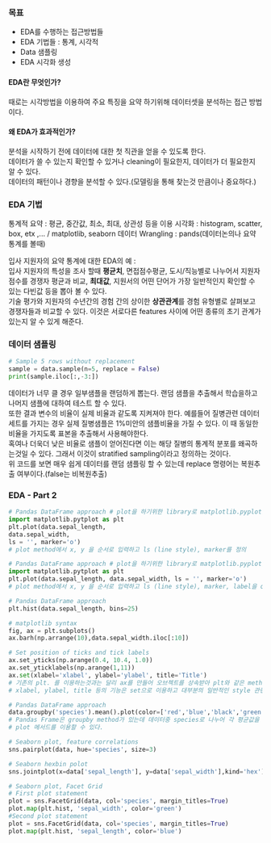 ### 목표 
- EDA를 수행하는 접근방법들   
- EDA 기법들 : 통계, 시각적  
- Data 샘플링  
- EDA 시각화 생성  

#### EDA란 무엇인가?
때로는 시각방법을 이용하여 주요 특징을 요약 하기위해 데이터셋을 분석하는 접근 방법이다.  

#### 왜 EDA가 효과적인가?
분석을 시작하기 전에 데이터에 대한 첫 직관을 얻을 수 있도록 한다.  
데이터가 쓸 수 있는지 확인할 수 있거나 cleaning이 필요한지, 데이터가 더 필요한지 알 수 있다.  
데이터의 패턴이나 경향을 분석할 수 있다.(모델링을 통해 찾는것 만큼이나 중요하다.)  

### EDA 기법
통계적 요약 : 평균, 중간값, 최소, 최대, 상관성 등을 이용
시각화      : histogram, scatter, box, etx ,... / matplotlib, seaborn
데이터 Wrangling : pands(데이터논의나 요약통계를 볼때)


입사 지원자의 요약 통계에 대한 EDA의 예 :  
입사 지원자의 특성을 조사 할때 **평균치**, 면접점수평균, 도시/직능별로 나누어서 지원자 점수를 경쟁자 평균과 비교, **최대값**, 지원서의 어떤 단어가 가장 일반적인지 확인할 수 있는 다빈값 등을 뽑아 볼 수 있다.  
기술 평가와 지원자의 수년간의 경험 간의 상이한 **상관관계**를 경험 유형별로 살펴보고 경쟁자들과 비교할 수 있다. 이것은 서로다른 features 사이에 어떤 종류의 초기 관계가 있는지 알 수 있게 해준다.  

### 데이터 샘플링 
``` python
# Sample 5 rows without replacement
sample = data.sample(n=5, replace = False)
print(sample.iloc[:,-3:])
```

데이터가 너무 클 경우 일부샘플을 랜덤하게 뽑는다. 랜덤 샘플을 추출해서 학습을하고 나머지 샘플에 대하여 테스트 할 수 있다.  
또한 결과 변수의 비율이 실제 비율과 같도록 지켜져야 한다. 예를들어 질병관련 데이터 세트를 가지는 경우 실제 질병샘플은 1%미안의 샘플비율을 가질 수 있다. 이 때 동일한 비율을 가지도록 표본을 추출해서 사용해야한다.    
혹여나 더욱더 낮은 비율로 샘플이 얻어진다면 이는 해당 질병의 통계적 분포를 왜곡하는것일 수 있다. 그래서 이것이 stratified sampling이라고 정의하는 것이다.  
위 코드를 보면 매우 쉽게 데이터를 랜덤 샘플링 할 수 있는데 replace 명령어는 복원추출 여부이다.(false는 비복원추출)  

### EDA - Part 2

```python
# Pandas DataFrame approach # plot을 하기위한 library로 matplotlib.pyplot을 사용
import matplotlib.pytplot as plt
plt.plot(data.sepal_length,
data.sepal_width,
ls = '', marker='o')
# plot method에서 x, y 을 순서로 입력하고 ls (line style), marker를 정의
```

```python
# Pandas DataFrame approach # plot을 하기위한 library로 matplotlib.pyplot을 사용
import matplotlib.pytplot as plt
plt.plot(data.sepal_length, data.sepal_width, ls = '', marker='o')
# plot method에서 x, y 을 순서로 입력하고 ls (line style), marker, label을 optional argument로 사용

# Pandas DataFrame approach
plt.hist(data.sepal_length, bins=25)

# matplotlib syntax
fig, ax = plt.subplots()
ax.barh(np.arrange(10),data.sepal_width.iloc[:10])
```

```python
# Set position of ticks and tick labels
ax.set_yticks(np.arange(0.4, 10.4, 1.0))
ax.set_yticklabels(np.arange(1,11))
ax.set(xlabel='xlabel', ylabel='ylabel', title='Title')
# 기존의 plt. 를 이용하는것과는 달리 ax를 만들어 오브젝트를 상속받아 plt와 같은 method를 사용할 수 있게 한다.
# xlabel, ylabel, title 등의 기능은 set으로 이용하고 대부분의 일반적인 style 관련 method는 yticks, yticklabels 등을 가짐
```
```python
# Pandas DataFrame approach 
data.groupby('species').mean().plot(color=['red','blue','black','green'], fontsize=10.0, figsize=(4,4))
# Pandas Frame은 groupby method가 있는데 데이터중 species로 나누어 각 평균값을 얻는것을 의미하는데 또 pandas df는
# plot 메서드를 이용할 수 있다.
```

```python
# Seaborn plot, feature correlations
sns.pairplot(data, hue='species', size=3)
```

```python
# Seaborn hexbin polot
sns.jointplot(x=data['sepal_length'], y=data['sepal_width'],kind='hex')
```


```python
# Seaborn plot, Facet Grid
# First plot statement
plot = sns.FacetGrid(data, col='species', margin_titles=True)
plot.map(plt.hist, 'sepal_width', color='green')
#Second plot statement
plot = sns.FacetGrid(data, col='species', margin_titles=True)
plot.map(plt.hist, 'sepal_length', color='blue')
```
